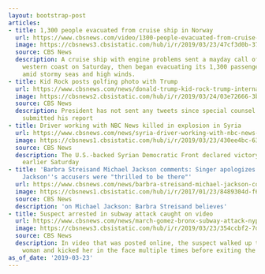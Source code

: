 ```yaml
---
layout: bootstrap-post
articles:
- title: 1,300 people evacuated from cruise ship in Norway
  url: https://www.cbsnews.com/video/1300-people-evacuated-from-cruise-ship-in-norway/
  image: https://cbsnews3.cbsistatic.com/hub/i/r/2019/03/23/47cf3d0b-3779-4f13-a530-d5be0de1266f/thumbnail/1200x630/d695d63da4aa41ff165f50f4f39f67df/cbsn-fusion-1300-people-evacuated-from-cruise-ship-in-norway-thumbnail-1811584-640x360.jpg
  source: CBS News
  description: A cruise ship with engine problems sent a mayday call off Norway's
    western coast on Saturday, then began evacuating its 1,300 passengers and crew
    amid stormy seas and high winds.
- title: Kid Rock posts golfing photo with Trump
  url: https://www.cbsnews.com/news/donald-trump-kid-rock-trump-international-golf-course-west-palm-beach-photo-today-2019-03-23/
  image: https://cbsnews2.cbsistatic.com/hub/i/r/2019/03/24/03e72666-3b9b-4dbc-a1b4-60849da2eb06/thumbnail/1200x630/c7853b912faebc48a70dd6c63ac61f4c/kid-rock-trump-2019-03-23.jpg
  source: CBS News
  description: President has not sent any tweets since special counsel Robert Mueller
    submitted his report
- title: Driver working with NBC News killed in explosion in Syria
  url: https://www.cbsnews.com/news/syria-driver-working-with-nbc-news-killed-in-explosion/
  image: https://cbsnews1.cbsistatic.com/hub/i/r/2019/03/23/430ee4bc-638a-4b6e-bb00-f8f56369b254/thumbnail/1200x630/7d39bf916bbf11b42d9a59ed30b7ea5f/2019-03-23t154342z-235740962-rc15f56a8c80-rtrmadp-3-mideast-crisis-islamic-state-sdf.jpg
  source: CBS News
  description: The U.S.-backed Syrian Democratic Front declared victory over ISIS​
    earlier Saturday
- title: 'Barbra Streisand Michael Jackson comments: Singer apologizes after saying
    Jackson''s accusers were "thrilled to be there"'
  url: https://www.cbsnews.com/news/barbra-streisand-michael-jackson-comments-apologizes-after-saying-accusers-were-thrilled-to-be-there-2019-03-23/
  image: https://cbsnews1.cbsistatic.com/hub/i/r/2017/01/23/8489304d-f616-424f-95cc-702b20270767/thumbnail/1200x630/fec3cf11c56e50e37c9d2ed44bee02bd/gettyimages-632346340.jpg
  source: CBS News
  description: 'on Michael Jackson: Barbra Streisand believes'
- title: Suspect arrested in subway attack caught on video
  url: https://www.cbsnews.com/news/march-gomez-bronx-subway-attack-nypd-says-suspect-arrested-2019-03-23/
  image: https://cbsnews3.cbsistatic.com/hub/i/r/2019/03/23/354ccbf2-7dcf-499c-9226-b39d1972f77e/thumbnail/1200x630/aeff5cf225b7b0f4ca01afecbf9f286e/nypd-bronx-subway-attack-2019-03-32.png
  source: CBS News
  description: In video that was posted online, the suspect walked up to the 78-year-old
    woman and kicked her in the face multiple times before exiting the train
as_of_date: '2019-03-23'
---
```


